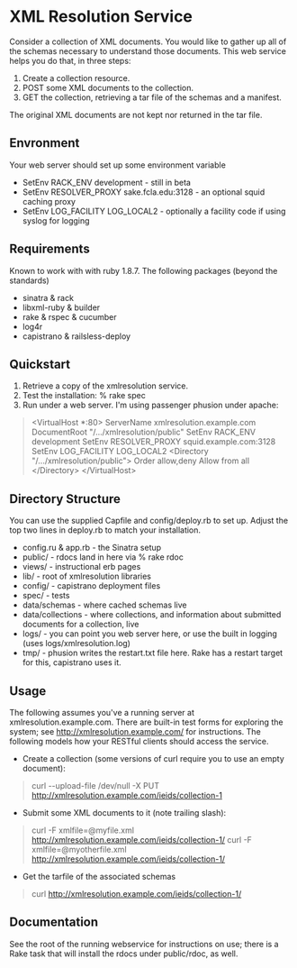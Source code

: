 XML Resolution Service
======================
Consider a collection of XML documents.  You would like to gather up all of the schemas necessary
to understand those documents.  This web service helps you do that, in three steps:

  1. Create a collection resource.
  2. POST some XML documents to the collection.
  3. GET the collection, retrieving a tar file of the schemas and a manifest.

The original XML documents are not kept nor returned in the tar file.

Envronment
----------

Your web server should set up some environment variable

  * SetEnv RACK_ENV development - still in beta
  * SetEnv RESOLVER_PROXY sake.fcla.edu:3128 - an optional squid caching proxy
  * SetEnv LOG_FACILITY LOG_LOCAL2 - optionally a facility code if using syslog for logging

Requirements
------------
Known to work with with ruby 1.8.7. The following packages (beyond the standards)

  * sinatra & rack
  * libxml-ruby & builder
  * rake & rspec & cucumber
  * log4r
  * capistrano & railsless-deploy 

Quickstart
----------

  1. Retrieve a copy of the xmlresolution service.  
  2. Test the installation:  % rake spec
  3. Run under a web server.  I'm using passenger phusion under apache:
>    &lt;VirtualHost *:80&gt;
>      ServerName xmlresolution.example.com
>      DocumentRoot "/.../xmlresolution/public"
>      SetEnv RACK_ENV development
>      SetEnv RESOLVER_PROXY squid.example.com:3128
>      SetEnv LOG_FACILITY LOG_LOCAL2
>      &lt;Directory "/.../xmlresolution/public"&gt;
>	Order allow,deny
>	Allow from all
>      &lt;/Directory&gt;
>    &lt;/VirtualHost&gt;


Directory Structure
-------------------
You can use the supplied Capfile and config/deploy.rb to set up. Adjust
the top two lines in deploy.rb to match your installation.

 * config.ru & app.rb - the Sinatra setup
 * public/            - rdocs land in here via % rake rdoc
 * views/             - instructional erb pages
 * lib/               - root of xmlresolution libraries
 * config/            - capistrano deployment files
 * spec/              - tests
 * data/schemas       - where cached schemas live
 * data/collections   - where collections, and information about submitted documents for a collection, live
 * logs/              - you can point you web server here, or use the built in logging (uses logs/xmlresolution.log)
 * tmp/               - phusion writes the restart.txt file here.  Rake has a restart target for this, capistrano uses it. 


Usage
-----

The following assumes you've a running server at xmlresolution.example.com.
There are built-in test forms for exploring the system; see http://xmlresolution.example.com/ for
instructions.  The following models how your RESTful clients should access the service.

 * Create a collection (some versions of curl require you to use an empty document):
>
>   curl --upload-file /dev/null -X PUT http://xmlresolution.example.com/ieids/collection-1
>
 * Submit some XML documents to it (note trailing slash):
>
>   curl -F xmlfile=@myfile.xml http://xmlresolution.example.com/ieids/collection-1/
>   curl -F xmlfile=@myotherfile.xml http://xmlresolution.example.com/ieids/collection-1/
>
 * Get the tarfile of the associated schemas
>
>   curl http://xmlresolution.example.com/ieids/collection-1/
>   


Documentation
-------------
See the root of the running webservice for instructions on use; there is
a Rake task that will install the rdocs under public/rdoc, as well.


